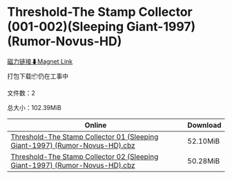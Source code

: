 # Threshold-The Stamp Collector (001-002)(Sleeping Giant-1997)(Rumor-Novus-HD)

[磁力链接⬇Magnet Link](magnet:?xt=urn:btih:02b9c0271250b6d1c7f62f989a206dac9ee30160&dn=Threshold-The%20Stamp%20Collector%20%28001-002%29%28Sleeping%20Giant-1997%29%28Rumor-Novus-HD%29)

打包下载📦仍在工事中

文件数：2

总大小：102.39MiB

Online | Download
--- | ---
[Threshold-The Stamp Collector 01 (Sleeping Giant-1997) (Rumor-Novus-HD).cbz](https://github.com/alicewish/markdown/blob/master/comic/Threshold-Stamp-Collector-01-Sleeping-Giant-1997-Rumor-Novus-HD-cbz.md) | 52.10MiB
[Threshold-The Stamp Collector 02 (Sleeping Giant-1997) (Rumor-Novus-HD).cbz](https://github.com/alicewish/markdown/blob/master/comic/Threshold-Stamp-Collector-02-Sleeping-Giant-1997-Rumor-Novus-HD-cbz.md) | 50.28MiB